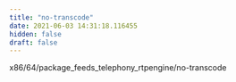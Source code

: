 ```yaml
---
title: "no-transcode"
date: 2021-06-03 14:31:18.116455
hidden: false
draft: false
---
```


x86/64/package_feeds_telephony_rtpengine/no-transcode

